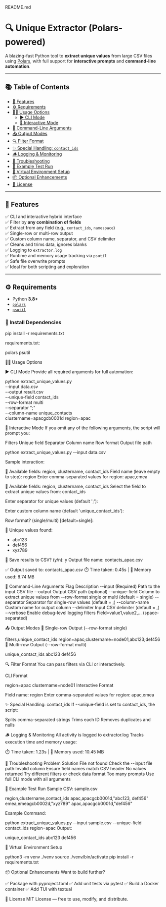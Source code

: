 README.md

# 🔍 Unique Extractor (Polars-powered)

A blazing-fast Python tool to **extract unique values** from large CSV files using [Polars](https://pola.rs), with full support for **interactive prompts** and **command-line automation**.

---

## 📚 Table of Contents

- [🚀 Features](#-features)
- [⚙️ Requirements](#️-requirements)
- [🧑‍💻 Usage Options](#-usage-options)
  - [▶️ CLI Mode](#️-cli-mode)
  - [🧭 Interactive Mode](#-interactive-mode)
- [🔧 Command-Line Arguments](#-command-line-arguments)
- [📤 Output Modes](#-output-modes)
- [🔍 Filter Format](#-filter-format)
- [✨ Special Handling: `contact_ids`](#-special-handling-contact_ids)
- [🪵 Logging & Monitoring](#-logging--monitoring)
- [🧯 Troubleshooting](#-troubleshooting)
- [🧪 Example Test Run](#-example-test-run)
- [🧰 Virtual Environment Setup](#-virtual-environment-setup)
- [📦 Optional Enhancements](#-optional-enhancements)
- [📄 License](#-license)

---

## 🚀 Features

✅ CLI and interactive hybrid interface  
✅ Filter by **any combination of fields**  
✅ Extract from any field (e.g., `contact_ids`, `namespace`)  
✅ Single-row or multi-row output  
✅ Custom column name, separator, and CSV delimiter  
✅ Cleans and trims data, ignores blanks  
✅ Logging to `extractor.log`  
✅ Runtime and memory usage tracking via `psutil`  
✅ Safe file overwrite prompts  
✅ Ideal for both scripting and exploration

---

## ⚙️ Requirements

- Python **3.8+**
- [`polars`](https://pypi.org/project/polars/)
- [`psutil`](https://pypi.org/project/psutil/)

### 🔧 Install Dependencies


pip install -r requirements.txt


requirements.txt:

polars
psutil


🧑‍💻 Usage Options

▶️ CLI Mode
Provide all required arguments for full automation:


python extract_unique_values.py \
  --input data.csv \
  --output result.csv \
  --unique-field contact_ids \
  --row-format multi \
  --separator ";" \
  --column-name unique_contacts \
  clustername=apacgcb0001d region=apac
  
  
🧭 Interactive Mode
If you omit any of the following arguments, the script will prompt you:

Filters
Unique field
Separator
Column name
Row format
Output file path

python extract_unique_values.py --input data.csv

Sample interaction:


📌 Available fields: region, clustername, contact_ids
Field name (leave empty to stop): region
Enter comma-separated values for region: apac,emea

🎯 Available fields: region, clustername, contact_ids
Select the field to extract unique values from: contact_ids

Enter separator for unique values (default ';'):

Enter custom column name (default 'unique_contact_ids'):

Row format? (single/multi) [default=single]:

🔎 Unique values found:
 - abc123
 - def456
 - xyz789

💾 Save results to CSV? (y/n): y
Output file name: contacts_apac.csv

✅ Output saved to: contacts_apac.csv
⏱️ Time taken: 0.45s | 🧠 Memory used: 8.74 MB


🔧 Command-Line Arguments
Flag				      Description
--input	          (Required) 	Path to the input CSV file
--output			    Output CSV path (optional)
--unique-field		Column to extract unique values from
--row-format		  single or multi (default = single)
--separator			  Separator for single-row values (default = ;)
--column-name		  Custom name for output column
--delimiter			  Input CSV delimiter (default = ,)
--verbose			    Enable debug-level logging
filters	          Field=value1,value2,... (space-separated)

📤 Output Modes
🔹 Single-row Output (--row-format single)


filters,unique_contact_ids
region=apac;clustername=node01,abc123;def456
🔹 Multi-row Output (--row-format multi)

unique_contact_ids
abc123
def456


🔍 Filter Format
You can pass filters via CLI or interactively.

CLI Format

region=apac clustername=node01
Interactive Format

Field name: region
Enter comma-separated values for region: apac,emea


✨ Special Handling: contact_ids
If --unique-field is set to contact_ids, the script:

Splits comma-separated strings
Trims each ID
Removes duplicates and nulls

🪵 Logging & Monitoring
All activity is logged to extractor.log
Tracks execution time and memory usage:


⏱️ Time taken: 1.23s | 🧠 Memory used: 10.45 MB

🧯 Troubleshooting
Problem	Solution
File not found	Check the --input file path
Invalid column	Ensure field names match CSV header
No values returned	Try different filters or check data format
Too many prompts	Use full CLI mode with all arguments

🧪 Example Test Run
Sample CSV: sample.csv

region,clustername,contact_ids
apac,apacgcb0001d,"abc123, def456"
emea,emeagcb0002d,"xyz789"
apac,apacgcb0001d,"def456"


Example Command:

python extract_unique_values.py --input sample.csv --unique-field contact_ids region=apac
Output:

unique_contact_ids
abc123
def456

🧰 Virtual Environment Setup


python3 -m venv ./venv
source ./venv/bin/activate
pip install -r requirements.txt

📦 Optional Enhancements
Want to build further?

✅ Package with pyproject.toml
✅ Add unit tests via pytest
✅ Build a Docker container
✅ Add TUI with textual

📄 License
MIT License — free to use, modify, and distribute.
